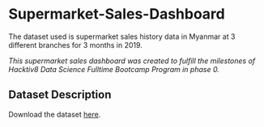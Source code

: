 # Supermarket-Sales-Dashboard

The dataset used is supermarket sales history data in Myanmar at 3 different branches for 3 months in 2019.


_This supermarket sales dashboard was created to fulfill the milestones of Hacktiv8 Data Science Fulltime Bootcamp Program in phase 0._


## Dataset Description

Download the dataset [here](https://www.kaggle.com/aungpyaeap/supermarket-sales).
